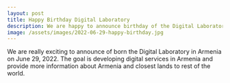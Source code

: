 ```yaml
---
layout: post
title: Happy Birthday Digital Laboratory
description: We are happy to announce birthday of the Digital Laboratory in Armenia
image: /assets/images/2022-06-29-happy-birthday.jpg
---
```


We are really exciting to announce of born the Digital Laboratory in Armenia 
on June 29, 2022. The goal is developing digital services in Armenia and provide
more information about Armenia and closest lands to rest of the world.